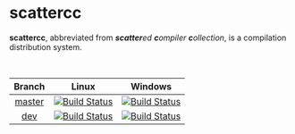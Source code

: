 # scattercc

**scattercc**, abbreviated from _**scatter**ed **c**ompiler **c**ollection_, is a compilation distribution system.

<br>

| **Branch** | Linux | Windows |
| :---: | :---: | :---: |
| [master](https://github.com/scattercc/scattercc/tree/master) | [![Build Status](https://travis-ci.com/scattercc/scattercc.svg?branch=master)](https://travis-ci.com/scattercc/scattercc) | [![Build Status](https://dev.azure.com/scattercc/scattercc/_apis/build/status/scattercc.scattercc?branchName=master)](https://dev.azure.com/scattercc/scattercc/_build/latest?definitionId=1&branchName=master) |
| [dev](https://github.com/scattercc/scattercc/tree/dev) | [![Build Status](https://travis-ci.com/scattercc/scattercc.svg?branch=dev)](https://travis-ci.com/scattercc/scattercc) | [![Build Status](https://dev.azure.com/scattercc/scattercc/_apis/build/status/scattercc.scattercc?branchName=dev)](https://dev.azure.com/scattercc/scattercc/_build/latest?definitionId=1&branchName=dev) |
